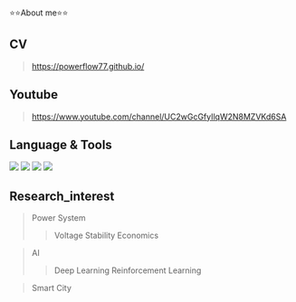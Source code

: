 ⭐⭐About me⭐⭐

## CV
> https://powerflow77.github.io/

## Youtube
> https://www.youtube.com/channel/UC2wGcGfyIlqW2N8MZVKd6SA


## Language & Tools
<p align="left">
<img src="https://img.shields.io/badge/Python-3776AB?style=flat&logo=Python&logoColor=white"/>
<img src="https://img.shields.io/badge/Pytorch-EE4C2C?style=flat&logo=Pytorch&logoColor=white"/>
<img src="https://img.shields.io/badge/Matlab-blue?style=flat=Pytorch&logoColor=white"/>
<img src="https://img.shields.io/badge/Simulink-orange?style=flat=Pytorch&logoColor=white"/>
</p>



## Research_interest
> Power System
> > Voltage Stability
> > Economics

> AI
> > Deep Learning
> > Reinforcement Learning

> Smart City





<!--
**powerflow77/powerflow77** is a ✨ _special_ ✨ repository because its `README.md` (this file) appears on your GitHub profile.

마크다운

Here are some ideas to get you started:

- 🔭 I’m currently working on ...
- 🌱 I’m currently learning ...
- 👯 I’m looking to collaborate on ...
- 🤔 I’m looking for help with ...
- 💬 Ask me about ...
- 📫 How to reach me: ...
- 😄 Pronouns: ...
- ⚡ Fun fact: ...
-->

